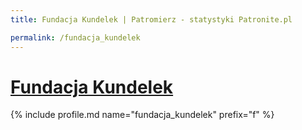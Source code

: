 ```yaml
---
title: Fundacja Kundelek | Patromierz - statystyki Patronite.pl

permalink: /fundacja_kundelek
---
```


# [Fundacja Kundelek](https://patronite.pl/fundacja_kundelek)

{% include profile.md name="fundacja_kundelek" prefix="f" %}
